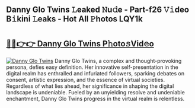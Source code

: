 ## Danny Glo Twins 𝙻eaked 𝙽u𝚍e - Part-f26 𝚅𝚒deo B𝚒kini 𝙻eaks - Hot All 𝙿hotos LQY1k

# <h2><a href="http://ld2xucr.urlbe.top/?page=Danny+Glo+Twins">🔗🔗👉👉 Danny Glo Twins P𝚑oto𝚜Vid𝚎o</a></h2>

[![Danny Glo Twins](https://i.imgur.com/eBuTRDB.gif)](http://ld2xucr.urlbe.top/?page=Danny+Glo+Twins)
Danny Glo Twins, a complex and thought-provoking persona, defies easy definition. Her innovative self-presentation in the digital realm has enthralled and infuriated followers, sparking debates on consent, artistic expression, and the essence of virtual societies. Regardless of what lies ahead, her significance in shaping the digital landscape is undeniable. Fueled by an unyielding resolve and undeniable enchantment, Danny Glo Twins progress in the virtual realm is relentless.
